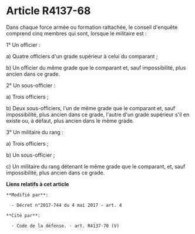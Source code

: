 # Article R4137-68

Dans chaque force armée ou formation rattachée, le conseil d'enquête comprend cinq membres qui sont, lorsque le militaire
est :

1° Un officier :

a) Quatre officiers d'un grade supérieur à celui du comparant ;

b) Un officier du même grade que le comparant et, sauf impossibilité, plus ancien dans ce grade.

2° Un sous-officier :

a) Trois officiers ;

b) Deux sous-officiers, l'un de même grade que le comparant et, sauf impossibilité, plus ancien dans ce grade, l'autre d'un
grade supérieur s'il en existe ou, à défaut, plus ancien dans le même grade.

3° Un militaire du rang :

a) Trois officiers ;

b) Un sous-officier ;

c) Un militaire du rang détenant le même grade que le comparant, et, sauf impossibilité, plus ancien dans ce grade.

**Liens relatifs à cet article**

	**Modifié par**:

	  - Décret n°2017-744 du 4 mai 2017 - art. 4

	**Cité par**:

	  - Code de la défense. - art. R4137-70 (V)
